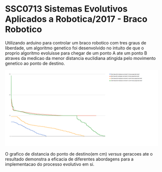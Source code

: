 # SSC0713 Sistemas Evolutivos Aplicados a Robotica/2017 - Braco Robotico

Utilizando arduino para controlar um braco robotico com tres graus de liberdade, um algoritmo genetico foi desenvolvido no intuito de que o proprio algoritmo evoluisse para chegar de um ponto A ate um ponto B atraves da medicao da menor distancia euclidiana atingida pelo movimento genetico ao ponto de destino. 

![](Grafico.png)

O grafico de distancia do ponto de destino(em cm) _versus_ geracoes ate o resultado demonstra a eficacia de diferentes abordagens para a implementacao do processo evolutivo em si.


